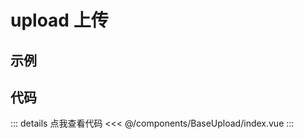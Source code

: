 <script setup lang="ts">
    import Example from './components/example.vue'
</script>

# upload 上传

## 示例

<!-- 示例代码 -->
<Example />

## 代码

::: details 点我查看代码
<<< @/components/BaseUpload/index.vue
:::
